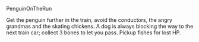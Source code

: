 PenguinOnTheRun

Get the penguin further in the train, avoid the conductors, the angry grandmas and the skating chickens. A dog is always blocking the way to the next train car; collect 3 bones to let you pass. Pickup fishes for lost HP.
